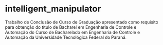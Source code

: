 # intelligent_manipulator
Trabalho de Conclusão de Curso de Graduação apresentado como requisito para obtenção do título de Bacharel em Engenharia de Controle e Automação do Curso de Bacharelado em Engenharia de Controle e Automação da Universidade Tecnológica Federal do Paraná.
